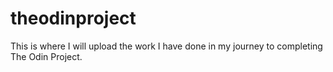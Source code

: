 # theodinproject

This is where I will upload the work I have done in my journey to completing The Odin Project.

